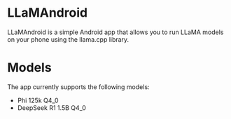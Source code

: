 # LLaMAndroid

LLaMAndroid is a simple Android app that allows you to run LLaMA models on your phone using the
llama.cpp library. 

# Models
The app currently supports the following models:
- Phi 125k Q4_0
- DeepSeek R1 1.5B Q4_0
